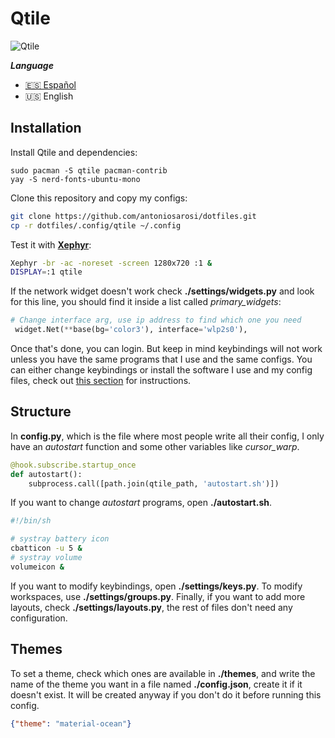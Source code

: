 # Qtile

![Qtile](../../.screenshots/qtile.png)

***Language***
- [🇪🇸 Español](./README.es.md)
- 🇺🇸 English

## Installation

Install Qtile and dependencies:

```
sudo pacman -S qtile pacman-contrib
yay -S nerd-fonts-ubuntu-mono
```

Clone this repository and copy my configs:

```bash
git clone https://github.com/antoniosarosi/dotfiles.git
cp -r dotfiles/.config/qtile ~/.config
```

Test it with **[Xephyr](https://wiki.archlinux.org/index.php/Xephyr)**:

```bash
Xephyr -br -ac -noreset -screen 1280x720 :1 &
DISPLAY=:1 qtile
```

If the network widget doesn't work check **./settings/widgets.py** and look for
this line, you should find it inside a list called *primary_widgets*:

```python
# Change interface arg, use ip address to find which one you need
 widget.Net(**base(bg='color3'), interface='wlp2s0'),
```

Once that's done, you can login. But keep in mind keybindings will not work
unless you have the same programs that I use and the same configs. You can
either change keybindings or install the software I use and my config files,
check out [this section](https://github.com/antoniosarosi/dotfiles#keybindings)
for instructions.

## Structure

In **config.py**, which is the file where most people write all their config,
I only have an *autostart* function and some other variables like
*cursor_warp*.

```python
@hook.subscribe.startup_once
def autostart():
    subprocess.call([path.join(qtile_path, 'autostart.sh')])
```

If you want to change *autostart* programs, open  **./autostart.sh**.

```bash
#!/bin/sh

# systray battery icon
cbatticon -u 5 &
# systray volume
volumeicon &
```

If you want to modify keybindings, open **./settings/keys.py**. To modify
workspaces, use **./settings/groups.py**. Finally, if you want to add more
layouts, check **./settings/layouts.py**, the rest of files don't need any
configuration.

## Themes

To set a theme, check which ones are available in **./themes**, and write
the name of the theme you want in a file named **./config.json**, create it if
it doesn't exist. It will be created anyway if you don't do it before running
this config.

```json
{"theme": "material-ocean"}
